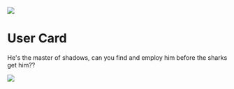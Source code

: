 ![](https://github.com/lisabroadhead/dojo/blob/main/CSS/userCard/userCard.png)

# User Card

He's the master of shadows, can you find and employ him before the sharks get him??

![](https://github.com/lisabroadhead/dojo/blob/main/CSS/userCard/shark.png)
